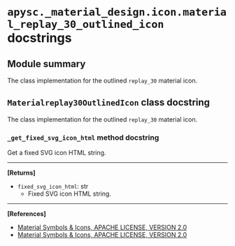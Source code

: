 # `apysc._material_design.icon.material_replay_30_outlined_icon` docstrings

## Module summary

The class implementation for the outlined `replay_30` material icon.

## `Materialreplay30OutlinedIcon` class docstring

The class implementation for the outlined `replay_30` material icon.

### `_get_fixed_svg_icon_html` method docstring

Get a fixed SVG icon HTML string.<hr>

**[Returns]**

- `fixed_svg_icon_html`: str
  - Fixed SVG icon HTML string.

<hr>

**[References]**

- [Material Symbols & Icons, APACHE LICENSE, VERSION 2.0](https://fonts.google.com/icons?icon.size=24&icon.color=%23e8eaed)
- [Material Symbols & Icons, APACHE LICENSE, VERSION 2.0](https://www.apache.org/licenses/LICENSE-2.0.html)